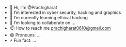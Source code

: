 - 👋 Hi, I’m @Prachigharat
- 👀 I’m interested in cyber security, hacking and graphics 
- 🌱 I’m currently learning ethical hacking 
- 💞️ I’m looking to collaborate on ...
- 📫 How to reach me prachigharat0610@gmail.com
- 😄 Pronouns: ...
- ⚡ Fun fact: ...

<!---
Prachigharat/Prachigharat is a ✨ special ✨ repository because its `README.md` (this file) appears on your GitHub profile.
You can click the Preview link to take a look at your changes.
--->

